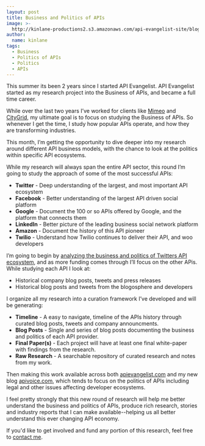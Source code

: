 ```yaml
---
layout: post
title: Business and Politics of APIs
image: >-
  http://kinlane-productions2.s3.amazonaws.com/api-evangelist-site/blog/Tag-Cloud-Deep-Research-Twitter.png
author:
  name: kinlane
tags:
  - Business
  - Politics of APIs
  - Politics
  - APIs
---
```

This summer its been 2 years since I started API Evangelist. API Evangelist started as my research project into the Business of APIs, and became a full time career.

While over the last two years I’ve worked for clients like [Mimeo](http://developer.mimeo.com "Mimeo") and [CityGrid](http://developer.citygridmedia.com "CityGrid"), my ultimate goal is to focus on studying the Business of APIs. So whenever I get the time, I study how popular APIs operate, and how they are transforming industries.

This month, I’m getting the opportunity to dive deeper into my research around different API business models, with the chance to look at the politics within specific API ecosystems.

While my research will always span the entire API sector, this round I’m going to study the approach of some of the most successful APIs:

*   **Twitter** - Deep understanding of the largest, and most important API ecosystem
*   **Facebook** - Better understanding of the largest API driven social platform
*   **Google** - Document the 100 or so APIs offered by Google, and the platform that connects them
*   **LinkedIn** - Better picture of the leading business social network platform
*   **Amazon** - Document the history of this API pioneer
*   **Twilio** - Understand how Twilio continues to deliver their API, and woo developers

I’m going to begin by [analyzing the business and politics of Twitters API ecosystem](http://apivoice.com/2012/05/06/the-business-and-politics-of-twitters-api/ "analyzing the business and politics of Twitters API ecosystem"), and as more funding comes through I’ll focus on the other APis. While studying each API I look at:

*   Historical company blog posts, tweets and press releases
*   Historical blog posts and tweets from the blogosphere and developers

I organize all my research into a curation framework I’ve developed and will be generating:

*   **Timeline** - A easy to navigate, timeline of the APIs history through curated blog posts, tweets and company announcments.
*   **Blog Posts** - Single and series of blog posts documenting the business and politics of each API provider.
*   **Final Paper(s)** - Each project will have at least one final white-paper with findings from the research.
*   **Raw Research** - A searchable repository of curated research and notes from my work.

Then making this work available across both [apievangelist.com](http://apievangelist.com "apievangelist.com") and my new blog [apivoice.com](http://apivoice.com "apivoice.com"), which tends to focus on the politics of APIs including legal and other issues affecting developer ecosystems.

I feel pretty strongly that this new round of research will help me better understand the business and politics of APIs, produce rich research, stories and industry reports that I can make available--helping us all better understand this ever changing API economy.

If you'd like to get involved and fund any portion of this research, feel free to [contact me](/contact/ "Contact Me").